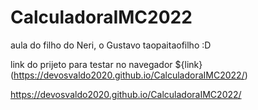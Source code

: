 # CalculadoraIMC2022
aula do filho do Neri, o Gustavo taopaitaofilho :D


link do prijeto para testar no navegador ${link} (https://devosvaldo2020.github.io/CalculadoraIMC2022/)

https://devosvaldo2020.github.io/CalculadoraIMC2022/
